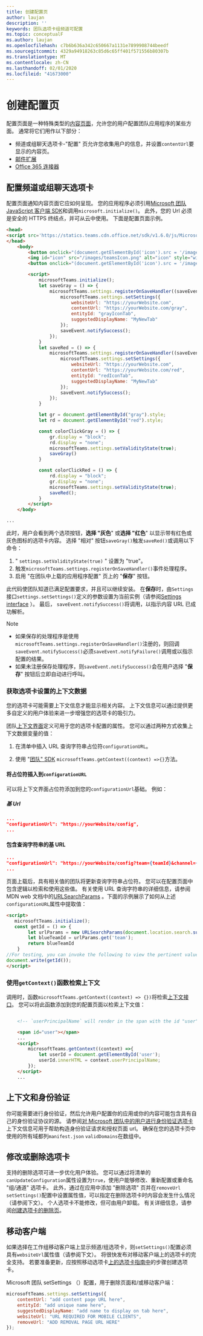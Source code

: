 ```yaml
---
title: 创建配置页
author: laujan
description: ''
keywords: 团队选项卡组频道可配置
ms.topic: conceptualF
ms.author: laujan
ms.openlocfilehash: c7b6b636a342c650667a1131e7899908744beedf
ms.sourcegitcommit: 4329a94918263c85d6c65ff401f571556b80307b
ms.translationtype: MT
ms.contentlocale: zh-CN
ms.lasthandoff: 02/01/2020
ms.locfileid: "41673000"
---
```

# <a name="create-a-configuration-page"></a>创建配置页

配置页面是一种特殊类型的[内容页面](content-page.md)，允许您的用户配置团队应用程序的某些方面。 通常将它们用作以下部分：

* 频道或组聊天选项卡-"配置" 页允许您收集用户的信息，并设置`contentUrl`要显示的内容页。
* [邮件扩展](~/messaging-extensions/what-are-messaging-extensions.md)
* [Office 365 连接器](~/webhooks-and-connectors/what-are-webhooks-and-connectors.md)

## <a name="configuring-a-channel-or-group-chat-tab"></a>配置频道或组聊天选项卡

配置页面通知内容页面它应如何呈现。 您的应用程序必须引用[Microsoft 团队 JavaScript 客户端 SDK](/javascript/api/overview/msteams-client?view=msteams-client-js-latest)和调用`microsoft.initialize()`。 此外，您的 Url 必须是安全的 HTTPS 终结点，并可从云中使用。 下面是配置页面示例。

```html
<head>
<script src='https://statics.teams.cdn.office.net/sdk/v1.6.0/js/MicrosoftTeams.min.js'></script>
</head>
    <body>
        <button onclick="(document.getElementById('icon').src = '/images/iconGray.png'); colorClickGray()">Select Gray</button>
        <img id="icon" src="/images/teamsIcon.png" alt="icon" style="width:100px" />
        <button onclick="(document.getElementById('icon').src = '/images/iconRed.png'); colorClickRed()">Select Red</button>

        <script>
            microsoftTeams.initialize();
            let saveGray = () => {
                microsoftTeams.settings.registerOnSaveHandler((saveEvent) => {
                    microsoftTeams.settings.setSettings({
                        websiteUrl: "https://yourWebsite.com",
                        contentUrl: "https://yourWebsite.com/gray",
                        entityId: "grayIconTab",
                        suggestedDisplayName: "MyNewTab"
                    });
                    saveEvent.notifySuccess();
                });
            }
            let saveRed = () => {
                microsoftTeams.settings.registerOnSaveHandler((saveEvent) => {
                    microsoftTeams.settings.setSettings({
                        websiteUrl: "https://yourWebsite.com",
                        contentUrl: "https://yourWebsite.com/red",
                        entityId: "redIconTab",
                        suggestedDisplayName: "MyNewTab"
                    });
                    saveEvent.notifySuccess();
                });
            }

            let gr = document.getElementById("gray").style;
            let rd = document.getElementById("red").style;

            const colorClickGray = () => {
                gr.display = "block";
                rd.display = "none";
                microsoftTeams.settings.setValidityState(true);
                saveGray()
            }

            const colorClickRed = () => {
                rd.display = "block";
                gr.display = "none";
                microsoftTeams.settings.setValidityState(true);
                saveRed();
            }
        </script>
    </body>

...
```

此时，用户会看到两个选项按钮，**选择 "灰色**" 或**选择 "红色**" 以显示带有红色或灰色图标的选项卡内容。 选择 "相对" 按钮`saveGray()`触发`saveRed()`或调用以下命令：

1. " `settings.setValidityState(true)` " 设置为 "true"。
1. 触发`microsoftTeams.settings.registerOnSaveHandler()`事件处理程序。
1. 启用 "在团队中上载的应用程序配置" 页上的 "**保存**" 按钮。

此代码使团队知道已满足配置要求，并且可以继续安装。 在**保存**时，由`Settings`接口`settings.setSettings()`定义的参数设置为当前实例（请参阅[Settings interface](/javascript/api/@microsoft/teams-js/microsoftteams.settings.settings?view=msteams-client-js-latest) ）。 最后， `saveEvent.notifySuccess()`将调用，以指示内容 URL 已成功解析。

>[!NOTE]
>
>* 如果保存的处理程序是使用`microsoftTeams.settings.registerOnSaveHandler()`注册的，则回调`saveEvent.notifySuccess()`必须`saveEvent.notifyFailure()`调用或以指示配置的结果。
>* 如果未注册保存处理程序，则`saveEvent.notifySuccess()`会在用户选择 "**保存**" 按钮后立即自动进行呼叫。

### <a name="get-context-data-for-your-tab-settings"></a>获取选项卡设置的上下文数据

您的选项卡可能需要上下文信息才能显示相关内容。 上下文信息可以通过提供更多自定义的用户体验来进一步增强您的选项卡的吸引力。

团队[上下文界面](/javascript/api/@microsoft/teams-js/microsoftteams.context?view=msteams-client-js-latest)定义可用于您的选项卡配置的属性。 您可以通过两种方式收集上下文数据变量的值：

1. 在清单中插入 URL 查询字符串占位符`configurationURL`。

1. 使用 "[团队" SDK](/javascript/api/overview/msteams-client?view=msteams-client-js-latest) `microsoftTeams.getContext((context) =>{}`方法。

#### <a name="insert-placeholders-in-the-configurationurl"></a>将占位符插入到`configurationURL`

可以将上下文界面占位符添加到您的`configurationUrl`基础。 例如：

##### <a name="base-url"></a>基 Url

```json
...
"configurationUrl": "https://yourWebsite/config",
...
```

#### <a name="base-url-with-query-strings"></a>包含查询字符串的基 URL

```json
...
"configurationUrl": "https://yourWebsite/config?team={teamId}&channel={channelId}&{locale}"
...
```

页面上载后，具有相关值的团队将更新查询字符串占位符。 您可以在配置页面中包含逻辑以检索和使用这些值。 有关使用 URL 查询字符串的详细信息，请参阅 MDN web 文档中的[URLSearchParams](https://developer.mozilla.org/en-US/docs/Web/API/URLSearchParams) 。下面的示例展示了如何从上述`configurationURL`属性中提取值：

```html
<script>
   microsoftTeams.initialize();
   const getId = () => {
        let urlParams = new URLSearchParams(document.location.search.substring(1));
        let blueTeamId = urlParams.get('team');
        return blueTeamId
    }
//For testing, you can invoke the following to view the pertinent value:
document.write(getId());
</script>

```

### <a name="use-the-getcontext-function-to-retrieve-context"></a>使用`getContext()`函数检索上下文

调用时，函数`microsoftTeams.getContext((context) => {})`将检索[上下文接口](/javascript/api/@microsoft/teams-js//microsoftteams.context?view=msteams-client-js-latest)。 您可以将此函数添加到您的配置页面以检索上下文值：

```html

    <!-- `userPrincipalName` will render in the span with the id "user". -->

    <span id="user"></span>
    ...
    <script>
        microsoftTeams.getContext((context) =>{
            let userId = document.getElementById('user');
            userId.innerHTML = context.userPrincipalName;
        });
    </script>
    ...
```

## <a name="context-and-authentication"></a>上下文和身份验证

你可能需要进行身份验证，然后允许用户配置你的应用或你的内容可能包含具有自己的身份验证协议的源。 请参阅[对 Microsoft 团队中的用户进行身份验证选项卡](~/tabs/how-to/authentication/auth-flow-tab.md)上下文信息可用于帮助构造身份验证请求和授权页面 url。
确保在您的选项卡页中使用的所有域都列`manifest.json` `validDomains`在数组中。

## <a name="modify-or-remove-a-tab"></a>修改或删除选项卡

支持的删除选项可进一步优化用户体验。 您可以通过将清单的`canUpdateConfiguration`属性设置为`true`，使用户能够修改、重新配置或重命名 "组/通道" 选项卡。  此外，通过在应用中添加 "删除选项" 页并在`removeUrl` `setSettings()`配置中设置属性值，可以指定在删除选项卡时内容会发生什么情况（请参阅下文）。 个人选项卡不能修改，但可由用户卸载。 有关详细信息，请参阅[创建选项卡的删除页](~/tabs/how-to/create-tab-pages/removal-page.md)。

## <a name="mobile-clients"></a>移动客户端

如果选择在工作组移动客户端上显示频道/组选项卡，则`setSettings()`配置必须具有`websiteUrl`属性值（请参阅下文）。 将很快发布对移动客户端上的选项卡的完全支持。 若要准备更新，应按照移动选项卡[上的选项卡指南中](~/tabs/design/tabs-mobile.md)的步骤创建选项卡。

Microsoft 团队 setSettings （）配置，用于删除页面和/或移动客户端：

```javascript
microsoftTeams.settings.setSettings({
    contentUrl: "add content page URL here",
    entityId: "add unique name here",
    suggestedDisplayName: "add name to display on tab here",
    websiteUrl: "URL REQUIRED FOR MOBILE CLIENTS",
    removeUrl: "ADD REMOVAL PAGE URL HERE"
});
```
